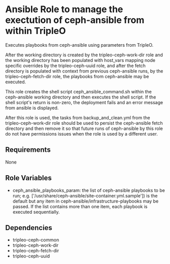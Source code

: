 Ansible Role to manage the exectution of ceph-ansible from within TripleO
=========================================================================

Executes playbooks from ceph-ansible using parameters from TripleO.

After the working directory is created by the tripleo-ceph-work-dir
role and the working directory has been populated with host_vars
mapping node specific overrides by the tripleo-ceph-uuid role, and
after the fetch directory is populated with context from previous
ceph-ansible runs, by the tripleo-ceph-fetch-dir role, the playbooks
from ceph-ansible may be executed.

This role creates the shell script ceph_ansible_command.sh within
the ceph-ansible working directory and then executes the shell script.
If the shell script's return is non-zero, the deployment fails and an
error message from ansible is displayed.

After this role is used, the tasks from backup_and_clean.yml from the
tripleo-ceph-work-dir role should be used to persist the ceph-ansible
fetch directory and then remove it so that future runs of ceph-ansible
by this role do not have permissions issues when the role is used by a
different user.

Requirements
------------

None

Role Variables
--------------

- ceph_ansible_playbooks_param: the list of ceph-ansible playbooks to
  be run; e.g. ['/usr/share/ceph-ansible/site-container.yml.sample'])
  is the default but any item in ceph-ansible/infrastructure-playbooks
  may be passed. If the list contains more than one item, each
  playbook is executed sequentially.

Dependencies
------------

- tripleo-ceph-common
- tripleo-ceph-work-dir
- tripleo-ceph-fetch-dir
- tripleo-ceph-uuid
